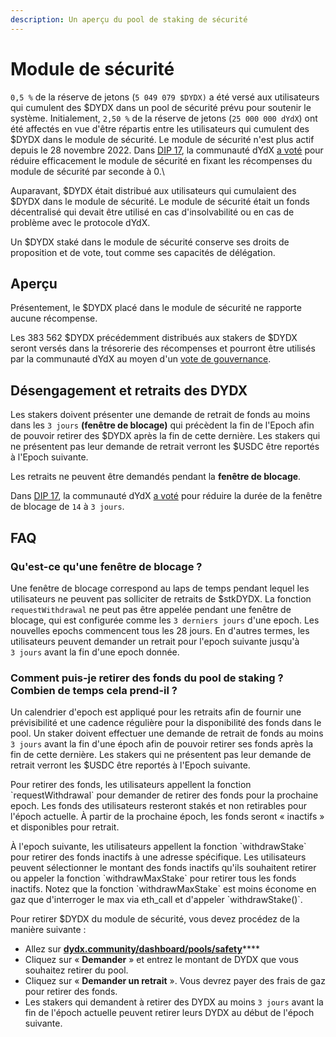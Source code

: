 ```yaml
---
description: Un aperçu du pool de staking de sécurité
---
```


# Module de sécurité

`0,5 %` de la réserve de jetons (`5 049 079 $DYDX)` a été versé aux utilisateurs qui cumulent des $DYDX dans un pool de sécurité prévu pour soutenir le système. Initialement, `2,50 %` de la réserve de jetons (`25 000 000 dYdX`) ont été affectés en vue d'être répartis entre les utilisateurs qui cumulent des $DYDX dans le module de sécurité. Le module de sécurité n'est plus actif depuis le 28 novembre 2022. Dans [DIP 17](https://dydx.community/dashboard/proposal/9), la communauté dYdX [a voté](https://dydx.community/dashboard/proposal/7) pour réduire efficacement le module de sécurité en fixant les récompenses du module de sécurité par seconde à 0.\


Auparavant, $DYDX était distribué aux utilisateurs qui cumulaient des $DYDX dans le module de sécurité. Le module de sécurité était un fonds décentralisé qui devait être utilisé en cas d'insolvabilité ou en cas de problème avec le protocole dYdX.

Un $DYDX staké dans le module de sécurité conserve ses droits de proposition et de vote, tout comme ses capacités de délégation.

## Aperçu

Présentement, le $DYDX placé dans le module de sécurité ne rapporte aucune récompense.

Les 383 562 $DYDX précédemment distribués aux stakers de $DYDX seront versés dans la trésorerie des récompenses et pourront être utilisés par la communauté dYdX au moyen d'un [vote de gouvernance](https://docs.dydx.community/dydx-governance/voting-and-governance/governance-parameters).

## Désengagement et retraits des DYDX

Les stakers doivent présenter une demande de retrait de fonds au moins dans les `3 jours` **(fenêtre de blocage)** qui précèdent la fin de l'Epoch afin de pouvoir retirer des $DYDX après la fin de cette dernière. Les stakers qui ne présentent pas leur demande de retrait verront les $USDC être reportés à l'Epoch suivante.

Les retraits ne peuvent être demandés pendant la **fenêtre de blocage**.

Dans [DIP 17](https://dydx.community/dashboard/proposal/9), la communauté dYdX [a voté](https://dydx.community/dashboard/proposal/7) pour réduire la durée de la fenêtre de blocage de `14` à `3 jours`.



## FAQ

### Qu'est-ce qu'une fenêtre de blocage ?

Une fenêtre de blocage correspond au laps de temps pendant lequel les utilisateurs ne peuvent pas solliciter de retraits de $stkDYDX. La fonction `requestWithdrawal` ne peut pas être appelée pendant une fenêtre de blocage, qui est configurée comme les `3 derniers jours` d'une epoch. Les nouvelles epochs commencent tous les 28 jours. En d'autres termes, les utilisateurs peuvent demander un retrait pour l'epoch suivante jusqu'à `3 jours` avant la fin d'une epoch donnée.

### Comment puis-je retirer des fonds du pool de staking ? Combien de temps cela prend-il ?

Un calendrier d'epoch est appliqué pour les retraits afin de fournir une prévisibilité et une cadence régulière pour la disponibilité des fonds dans le pool. Un staker doivent effectuer une demande de retrait de fonds au moins `3 jours` avant la fin d'une époch afin de pouvoir retirer ses fonds après la fin de cette dernière. Les stakers qui ne présentent pas leur demande de retrait verront les $USDC être reportés à l'Epoch suivante.

Pour retirer des fonds, les utilisateurs appellent la fonction \`requestWithdrawal\` pour demander de retirer des fonds pour la prochaine epoch. Les fonds des utilisateurs resteront stakés et non retirables pour l'époch actuelle. À partir de la prochaine époch, les fonds seront « inactifs » et disponibles pour retrait.

À l'epoch suivante, les utilisateurs appellent la fonction \`withdrawStake\` pour retirer des fonds inactifs à une adresse spécifique. Les utilisateurs peuvent sélectionner le montant des fonds inactifs qu'ils souhaitent retirer ou appeler la fonction \`withdrawMaxStake\` pour retirer tous les fonds inactifs. Notez que la fonction \`withdrawMaxStake\` est moins économe en gaz que d'interroger le max via eth\_call et d'appeler \`withdrawStake()\`.

Pour retirer $DYDX du module de sécurité, vous devez procédez de la manière suivante :

* Allez sur [**dydx.community/dashboard/pools/safety**](https://dydx.community/dashboard/pools/safety)\*\*\*\*
* Cliquez sur « **Demander** » et entrez le montant de DYDX que vous souhaitez retirer du pool.
* Cliquez sur « **Demander un retrait** ». Vous devrez payer des frais de gaz pour retirer des fonds.
* Les stakers qui demandent à retirer des DYDX au moins `3 jours` avant la fin de l'époch actuelle peuvent retirer leurs DYDX au début de l'époch suivante.

